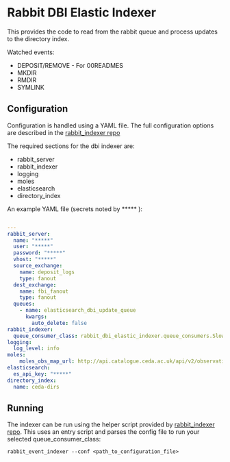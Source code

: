# Rabbit DBI Elastic Indexer

This provides the code to read from the rabbit queue and process updates
to the directory index.

Watched events:
- DEPOSIT/REMOVE - For 00READMES
- MKDIR
- RMDIR
- SYMLINK

## Configuration

Configuration is handled using a YAML file. The full configuration options 
are described in the [rabbit_indexer repo](https://github.com/cedadev/rabbit-index-ingest/blob/master/README.md#rabbit_event_indexer)

The required sections for the dbi indexer are:
- rabbit_server
- rabbit_indexer
- logging
- moles
- elasticsearch
- directory_index

An example YAML file (secrets noted by ***** ): 

```yaml

---
rabbit_server:
  name: "*****"
  user: "*****"
  password: "*****"
  vhost: "*****"
  source_exchange:
    name: deposit_logs
    type: fanout
  dest_exchange:
    name: fbi_fanout
    type: fanout
  queues:
    - name: elasticsearch_dbi_update_queue
      kwargs:
        auto_delete: false
rabbit_indexer:
  queue_consumer_class: rabbit_dbi_elastic_indexer.queue_consumers.SlowDBIQueueConsumer
logging:
  log_level: info
moles:
    moles_obs_map_url: http://api.catalogue.ceda.ac.uk/api/v2/observations.json/?publicationState__in=citable,published,preview,removed&fields=publicationState,result_field,title,uuid
elasticsearch:
  es_api_key: "*****"
directory_index:
  name: ceda-dirs

```

## Running

The indexer can be run using the helper script provided by [rabbit_indexer repo](https://github.com/cedadev/rabbit-index-ingest/blob/master/README.md#configuration).
This uses an entry script and parses the config file to run your selected queue_consumer_class: 

`rabbit_event_indexer --conf <path_to_configuration_file>`